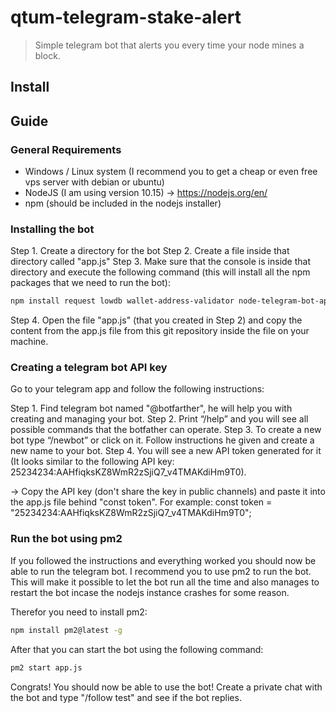 # qtum-telegram-stake-alert

> Simple telegram bot that alerts you every time your node mines a block.


## Install


## Guide

### General Requirements

- Windows / Linux system (I recommend you to get a cheap or even free vps server with debian or ubuntu)
- NodeJS (I am using version 10.15) -> https://nodejs.org/en/
- npm (should be included in the nodejs installer)

### Installing the bot

Step 1. Create a directory for the bot
Step 2. Create a file inside that directory called "app.js"
Step 3. Make sure that the console is inside that directory and execute the following command (this will install all the npm packages that we need to run the bot):

```sh
npm install request lowdb wallet-address-validator node-telegram-bot-api
```

Step 4. Open the file "app.js" (that you created in Step 2) and copy the content from the app.js file from this git repository inside the file on your machine.


### Creating a telegram bot API key
Go to your telegram app and follow the following instructions:

Step 1. Find telegram bot named "@botfarther", he will help you with creating and managing your bot.
Step 2. Print “/help” and you will see all possible commands that the botfather can operate.
Step 3. To create a new bot type “/newbot” or click on it. Follow instructions he given and create a new name to your bot.
Step 4. You will see a new API token generated for it (It looks similar to the following API key: 25234234:AAHfiqksKZ8WmR2zSjiQ7_v4TMAKdiHm9T0).

-> Copy the API key (don't share the key in public channels) and paste it into the app.js file behind "const token".
For example: const token = "25234234:AAHfiqksKZ8WmR2zSjiQ7_v4TMAKdiHm9T0";

### Run the bot using pm2

If you followed the instructions and everything worked you should now be able to run the telegram bot.
I recommend you to use pm2 to run the bot. This will make it possible to let the bot run all the time and also manages to restart the bot incase the nodejs instance crashes for some reason.

Therefor you need to install pm2:
```sh
npm install pm2@latest -g
```

After that you can start the bot using the following command:
```sh
pm2 start app.js
```

Congrats! You should now be able to use the bot!
Create a private chat with the bot and type "/follow test" and see if the bot replies.

